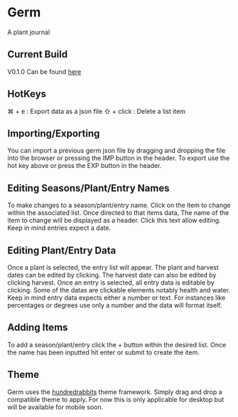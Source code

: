 # Germ
A plant journal
## Current Build
V0.1.0
Can be found [here](https://kind-bhabha-fd9dfe.netlify.com/)
## HotKeys
  ⌘ + e : Export data as a json file
  ⇧ + click : Delete a list item

## Importing/Exporting
You can import a previous germ json file by dragging and dropping the file into the browser or pressing the IMP button in the header.  To export use the hot key above or press the EXP button in the header.

## Editing Seasons/Plant/Entry Names
To make changes to a season/plant/entry name.  Click on the item to change within the associated list.  Once directed to that items data, The name of the item to change will be displayed as a header.  Click this text allow editing.  Keep in mind entries expect a date.

## Editing Plant/Entry Data
Once a plant is selected, the entry list will appear.  The plant and harvest dates can be edited by clicking.  The harvest date can also be edited by clicking harvest.  Once an entry is selected, all entry data is editable by clicking.  Some of the datas are clickable elements notably health and water.  Keep in mind entry data expects either a number or text.  For instances like percentages or degrees use only a number and the data will format itself.

## Adding Items
To add a season/plant/entry click the + button within the desired list.  Once the name has been inputted hit enter or submit to create the item.

## Theme
Germ uses the [hundredrabbits](https://github.com/hundredrabbits/Themes) theme framework.  Simply drag and drop a compatible theme to apply.  For now this is only applicable for desktop but will be available for mobile soon.
